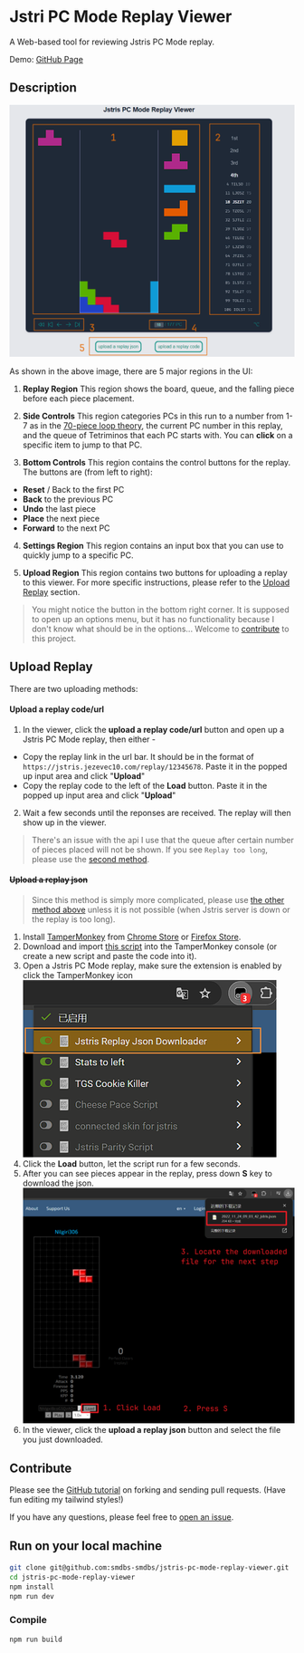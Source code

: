 # Jstri PC Mode Replay Viewer

A Web-based tool for reviewing Jstris PC Mode replay. 

Demo: [GitHub Page](https://smdbs-smdbs.github.io/jstris-pc-mode-replay-viewer/)

## Description

![Example picture](./md_assets/example.png)

As shown in the above image, there are 5 major regions in the UI:

1. __Replay Region__ This region shows the board, queue, and the falling piece before each piece placement.

2. __Side Controls__ This region categories PCs in this run to a number from 1-7 as in the [70-piece loop theory](https://docs.google.com/document/d/1udtq235q2SdoFYwMZNu-GRYR-4dCYMkp0E8_Hw1XTyg), the current PC number in this replay, and the queue of Tetriminos that each PC starts with. You can __click__ on a specific item to jump to that PC.

3. __Bottom Controls__ This region contains the control buttons for the replay. The buttons are (from left to right):
  - __Reset__ / Back to the first PC
  - __Back__ to the previous PC
  - __Undo__ the last piece
  - __Place__ the next piece
  - __Forward__ to the next PC

4. __Settings Region__ This region contains an input box that you can use to quickly jump to a specific PC.

5. __Upload Region__ This region contains two buttons for uploading a replay to this viewer. For more specific instructions, please refer to the [Upload Replay](#upload-replay) section.

> You might notice the button in the bottom right corner. It is supposed to open up an options menu, but it has no functionality because I don't know what should be in the options... Welcome to [contribute](#contribute) to this project.

## Upload Replay

There are two uploading methods:

#### Upload a replay code/url

1. In the viewer, click the **upload a replay code/url** button and open up a Jstris PC Mode replay, then either -
  - Copy the replay link in the url bar. It should be in the format of `https://jstris.jezevec10.com/replay/12345678`. Paste it in the popped up input area and click "**Upload**"
  - Copy the replay code to the left of the **Load** button. Paste it in the popped up input area and click "**Upload**"

2. Wait a few seconds until the reponses are received. The replay will then show up in the viewer.

>There's an issue with the api I use that the queue after certain number of pieces placed will not be shown. If you see `Replay too long`, please use the [second method](#upload-a-replay-json).

#### ~~Upload a replay json~~ 

>Since this method is simply more complicated, please use [the other method above](#upload-a-replay-codeurl) unless it is not possible (when Jstris server is down or the replay is too long).

1. Install [TamperMonkey](https://www.tampermonkey.net/index.php) from [Chrome Store](https://chrome.google.com/webstore/detail/tampermonkey/gppongmhjkpfnbhagpmjfkannfbllamg) or [Firefox Store](https://addons.mozilla.org/en-US/firefox/addon/tampermonkey/).
2. Download and import [this script](./md_assets/PCReplayDownloader.js) into the TamperMonkey console (or create a new script and paste the code into it).
3. Open a Jstris PC Mode replay, make sure the extension is enabled by click the TamperMonkey icon
![Script instruction1](./md_assets/script1.png)
4. Click the **Load** button, let the script run for a few seconds.
5. After you can see pieces appear in the replay, press down __S__ key to download the json.
![Script instruction2](./md_assets/script2.png)
6. In the viewer, click the **upload a replay json** button and select the file you just downloaded.

## Contribute

Please see the [GitHub tutorial](https://docs.github.com/en/get-started/exploring-projects-on-github/contributing-to-a-project) on forking and sending pull requests. (Have fun editing my tailwind styles!)

If you have any questions, please feel free to [open an issue](https://github.com/smdbs-smdbs/jstris-pc-mode-replay-viewer/issues).

## Run on your local machine

```sh
git clone git@github.com:smdbs-smdbs/jstris-pc-mode-replay-viewer.git
cd jstris-pc-mode-replay-viewer
npm install
npm run dev
```

### Compile 

```sh
npm run build
```